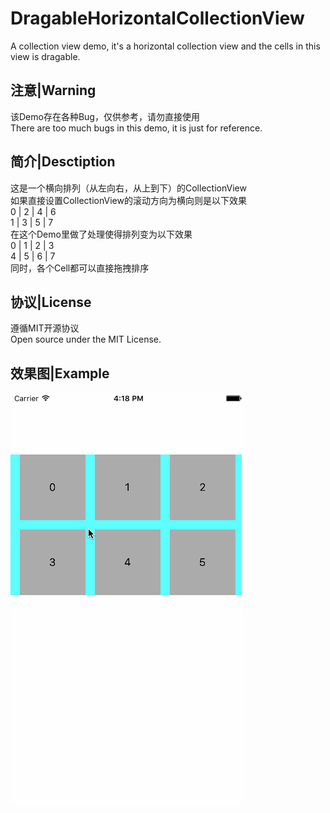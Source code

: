 # DragableHorizontalCollectionView
A collection view demo, it's a horizontal collection view and the cells in this view is dragable.

注意|Warning
---
该Demo存在各种Bug，仅供参考，请勿直接使用  
There are too much bugs in this demo, it is just for reference.

简介|Desctiption
---
这是一个横向排列（从左向右，从上到下）的CollectionView  
如果直接设置CollectionView的滚动方向为横向则是以下效果  
 0 | 2 | 4 | 6  
 1 | 3 | 5 | 7  
在这个Demo里做了处理使得排列变为以下效果  
 0 | 1 | 2 | 3  
 4 | 5 | 6 | 7  
同时，各个Cell都可以直接拖拽排序

协议|License
---
遵循MIT开源协议  
Open source under the MIT License.

效果图|Example
---
![demo](https://raw.githubusercontent.com/FlyKite/DragableHorizontalCollectionView/master/demo.gif)
